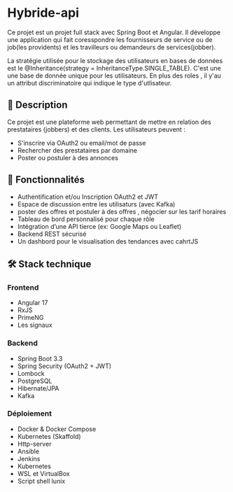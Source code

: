 # Hybride-api
Ce projet est un projet full stack avec Spring Boot et Angular. 
Il développe une application qui fait coresspondre les fournisseurs de service ou de job(les providents) et les travilleurs ou demandeurs de services(jobber).

La stratégie utilisée pour le stockage des utilisateurs en bases de données est le @Inheritance(strategy = InheritanceType.SINGLE_TABLE). C'est une une base de donnée unique pour les utilisateurs.
En plus des roles , il y'au un attribut discriminatoire qui indique le type d'utlisateur. 

## 📝 Description

Ce projet est une plateforme web permettant de mettre en relation des prestataires (jobbers) et des clients.
Les utilisateurs peuvent :
- S'inscrire via OAuth2 ou email/mot de passe
- Rechercher des prestataires par domaine
- Poster ou postuler à des annonces


## 🚀 Fonctionnalités

- Authentification et/ou Inscription OAuth2 et JWT
- Espace de discussion entre les utilisaturs (avec Kafka)
- poster des offres et postuler à des offres , négocier sur les tarif horaires
- Tableau de bord personnalisé pour chaque rôle
- Intégration d’une API tierce (ex: Google Maps ou Leaflet)
- Backend REST sécurisé
- Un dashbord pour le visualisation des tendances avec cahrtJS


## 🛠️ Stack technique

### Frontend
- Angular 17
- RxJS
- PrimeNG
- Les signaux

### Backend
- Spring Boot 3.3
- Spring Security (OAuth2 + JWT)
- Lombock 
- PostgreSQL
- Hibernate/JPA
- Kafka

### Déploiement
- Docker & Docker Compose
- Kubernetes (Skaffold)
- Http-server
- Ansible
- Jenkins
- Kubernetes
- WSL et VirtualBox
- Script shell lunix





